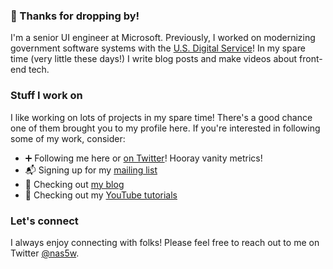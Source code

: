 ### 👋 Thanks for dropping by!

I'm a senior UI engineer at Microsoft. Previously, I worked on modernizing government software systems with the [U.S. Digital Service](https://usds.gov)! In my spare time (very little these days!) I write blog posts and make videos about front-end tech.

### Stuff I work on

I like working on lots of projects in my spare time! There's a good chance one of them brought you to my profile here. If you're interested in following some of my work, consider:

- ➕ Following me here or [on Twitter](https://twitter.com/intent/follow?screen_name=nas5w)! Hooray vanity metrics!
- 📬 Signing up for my [mailing list](https://typeofnan.dev/subscribe)
- 📝 Checking out [my blog](https://typeofnan.dev)
- 🎥 Checking out my [YouTube tutorials](http://youtube.com/c/devtutsco)

### Let's connect

I always enjoy connecting with folks! Please feel free to reach out to me on Twitter [@nas5w](https://twitter.com/nas5w).

